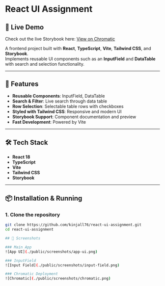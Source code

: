 # React UI Assignment
## 🔗 Live Demo
Check out the live Storybook here: [View on Chromatic](https://68a172212d1d272713acb80c-xyrrecians.chromatic.com/?path=/story/components-inputfield--default)

A frontend project built with **React**, **TypeScript**, **Vite**, **Tailwind CSS**, and **Storybook**.  
Implements reusable UI components such as an **InputField** and **DataTable** with search and selection functionality.

---

## 🚀 Features
- **Reusable Components**: InputField, DataTable
- **Search & Filter**: Live search through data table
- **Row Selection**: Selectable table rows with checkboxes
- **Styled with Tailwind CSS**: Responsive and modern UI
- **Storybook Support**: Component documentation and preview
- **Fast Development**: Powered by Vite

---

## 🛠 Tech Stack
- **React 18**
- **TypeScript**
- **Vite**
- **Tailwind CSS**
- **Storybook**

---

## 📦 Installation & Running

### 1. Clone the repository
```bash
git clone https://github.com/kinjall76/react-ui-assignment.git
cd react-ui-assignment

## 📸 Screenshots

### Main App
![App UI](./public/screenshots/app-ui.png)

### InputField
![Input Field](./public/screenshots/input-field.png)

### Chromatic Deployment
![Chromatic](./public/screenshots/chromatic.png)
